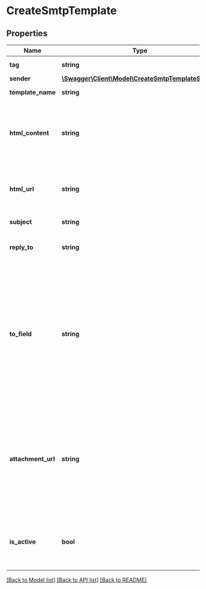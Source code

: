 # CreateSmtpTemplate

## Properties
Name | Type | Description | Notes
------------ | ------------- | ------------- | -------------
**tag** | **string** | Tag of the template | [optional] 
**sender** | [**\Swagger\Client\Model\CreateSmtpTemplateSender**](CreateSmtpTemplateSender.md) |  | [optional] 
**template_name** | **string** | Name of the template | 
**html_content** | **string** | Body of the message (HTML version). The field must have more than 10 characters. REQUIRED if htmlUrl is empty | [optional] 
**html_url** | **string** | Url which contents the body of the email message. REQUIRED if htmlContent is empty | [optional] 
**subject** | **string** | Subject of the template | 
**reply_to** | **string** | Email on which campaign recipients will be able to reply to | [optional] 
**to_field** | **string** | To personalize the «To» Field. If you want to include the first name and last name of your recipient, add {FNAME} {LNAME}. These contact attributes must already exist in your Mailvio account. If input parameter &#39;params&#39; used please use {{contact.FNAME}} {{contact.LNAME}} for personalization | [optional] 
**attachment_url** | **string** | Absolute url of the attachment (no local file). Extension allowed: xlsx, xls, ods, docx, docm, doc, csv, pdf, txt, gif, jpg, jpeg, png, tif, tiff, rtf, bmp, cgm, css, shtml, html, htm, zip, xml, ppt, pptx, tar, ez, ics, mobi, msg, pub and eps | [optional] 
**is_active** | **bool** | Status of template. isActive &#x3D; true means template is active and isActive &#x3D; false means template is inactive | [optional] 

[[Back to Model list]](../README.md#documentation-for-models) [[Back to API list]](../README.md#documentation-for-api-endpoints) [[Back to README]](../README.md)


